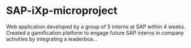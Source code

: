 # SAP-iXp-microproject
Web application developed by a group of 5 interns at SAP within 4 weeks. Created a gamification platform to engage future SAP interns in company activities by integrating a leaderboa…
